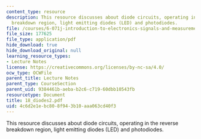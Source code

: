 ```yaml
---
content_type: resource
description: This resource discusses about diode circuits, operating in the reverse
  breakdown region, light emitting diodes (LED) and photodiodes.
file: /courses/6-071j-introduction-to-electronics-signals-and-measurement-spring-2006/4c6d2e1ebc808f943b10aaa063cd40f3_18_diodes2.pdf
file_size: 177625
file_type: application/pdf
hide_download: true
hide_download_original: null
learning_resource_types:
- Lecture Notes
license: https://creativecommons.org/licenses/by-nc-sa/4.0/
ocw_type: OCWFile
parent_title: Lecture Notes
parent_type: CourseSection
parent_uid: 9384461b-aeba-b2c6-c719-60dbb10543fb
resourcetype: Document
title: 18_diodes2.pdf
uid: 4c6d2e1e-bc80-8f94-3b10-aaa063cd40f3
---
```

This resource discusses about diode circuits, operating in the reverse breakdown region, light emitting diodes (LED) and photodiodes.